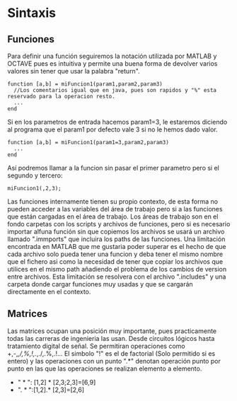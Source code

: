 # Sintaxis
## Funciones
Para definir una función seguiremos la notación utilizada por MATLAB y OCTAVE pues es intuitiva y permite una buena forma de devolver varios valores sin tener que usar la palabra "return".
```
function [a,b] = miFuncion1(param1,param2,param3)
  //Los comentarios igual que en java, pues son rapidos y "%" esta reservado para la operacion resto.
  ...
end
```
Si en los parametros de entrada hacemos param1=3, le estaremos diciendo al programa que el param1 por defecto vale 3 si no le hemos dado valor.

```
function [a,b] = miFuncion1(param1=3,param2,param3)
  ...
end
```
Así podremos llamar a la funcion sin pasar el primer parametro pero si el segundo y tercero:
```
miFuncion1(,2,3);
```
Las funciones internamente tienen su propio contexto, de esta forma no pueden acceder a las variables del área de trabajo pero si a las funciones que están cargadas en el área de trabajo.
Los áreas de trabajo son en el fondo carpetas con los scripts y archivos de funciones, pero si es necesario importar alfuna función sin que copiemos los archivos se usará un archivo llamado ".immports" que incluira los paths de las funciones.
Una limitación encontrada en MATLAB que me gustaria poder superar es el hecho de que cada archivo solo pueda tener una funcion y deba tener el mismo nombre que el fichero asi como la necesidad de tener que copiar los archivos que utilices en el mismo path añadiendo el problema de los cambios de version entre archivos.
Esta limitación se resolvera con el archivo ".includes" y una carpeta donde cargar funciones muy usadas y que se cargarán directamente en el contexto.

## Matrices
Las matrices ocupan una posición muy importante, pues practicamente todas las carreras de ingenieria las usan. Desde circuitos lógicos hasta tratamiento digital de señal.
Se permitiran operaciones como +,-,*,/,%,!,.*,./,.%,.!... El simbolo "!" es el de factorial (Solo permitido si es entero) y las operaciones con un punto ".*" denotan 
operación punto por punto en las que las operaciones se realizan elemento a elemento.
* " * ": [1,2] * [2,3;2,3]=[6,9]
* ". * ":[1,2].* [2,3]=[2,6]
